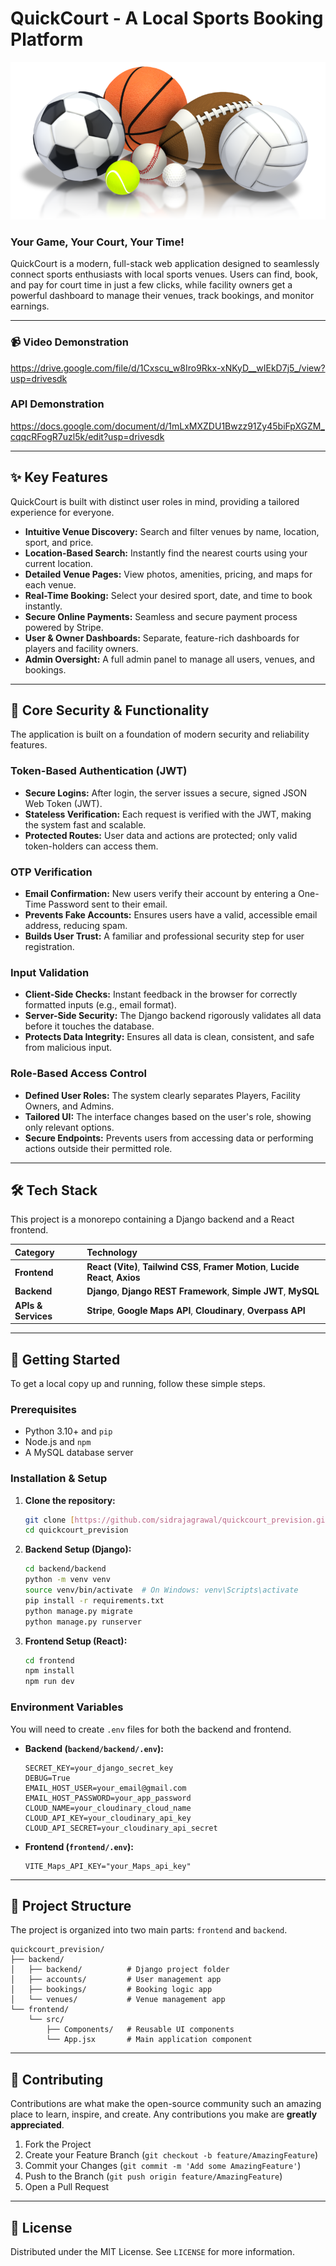 # QuickCourt - A Local Sports Booking Platform

![QuickCourt Hero](frontend/src/assets/img1.png)

### Your Game, Your Court, Your Time!

QuickCourt is a modern, full-stack web application designed to seamlessly connect sports enthusiasts with local sports venues. Users can find, book, and pay for court time in just a few clicks, while facility owners get a powerful dashboard to manage their venues, track bookings, and monitor earnings.

---

### 📹 Video Demonstration
https://drive.google.com/file/d/1Cxscu_w8Iro9Rkx-xNKyD__wIEkD7j5_/view?usp=drivesdk

###  API Demonstration
https://docs.google.com/document/d/1mLxMXZDU1Bwzz91Zy45biFpXGZM_cqqcRFogR7uzl5k/edit?usp=drivesdk

---

## ✨ Key Features

QuickCourt is built with distinct user roles in mind, providing a tailored experience for everyone.

* **Intuitive Venue Discovery:** Search and filter venues by name, location, sport, and price.
* **Location-Based Search:** Instantly find the nearest courts using your current location.
* **Detailed Venue Pages:** View photos, amenities, pricing, and maps for each venue.
* **Real-Time Booking:** Select your desired sport, date, and time to book instantly.
* **Secure Online Payments:** Seamless and secure payment process powered by Stripe.
* **User & Owner Dashboards:** Separate, feature-rich dashboards for players and facility owners.
* **Admin Oversight:** A full admin panel to manage all users, venues, and bookings.

---

## 🔐 Core Security & Functionality

The application is built on a foundation of modern security and reliability features.

### Token-Based Authentication (JWT)
* **Secure Logins:** After login, the server issues a secure, signed JSON Web Token (JWT).
* **Stateless Verification:** Each request is verified with the JWT, making the system fast and scalable.
* **Protected Routes:** User data and actions are protected; only valid token-holders can access them.

### OTP Verification
* **Email Confirmation:** New users verify their account by entering a One-Time Password sent to their email.
* **Prevents Fake Accounts:** Ensures users have a valid, accessible email address, reducing spam.
* **Builds User Trust:** A familiar and professional security step for user registration.

### Input Validation
* **Client-Side Checks:** Instant feedback in the browser for correctly formatted inputs (e.g., email format).
* **Server-Side Security:** The Django backend rigorously validates all data before it touches the database.
* **Protects Data Integrity:** Ensures all data is clean, consistent, and safe from malicious input.

### Role-Based Access Control
* **Defined User Roles:** The system clearly separates Players, Facility Owners, and Admins.
* **Tailored UI:** The interface changes based on the user's role, showing only relevant options.
* **Secure Endpoints:** Prevents users from accessing data or performing actions outside their permitted role.

---

## 🛠️ Tech Stack

This project is a monorepo containing a Django backend and a React frontend.

| Category | Technology |
| :--- | :--- |
| **Frontend** | **React (Vite)**, **Tailwind CSS**, **Framer Motion**, **Lucide React**, **Axios** |
| **Backend** | **Django**, **Django REST Framework**, **Simple JWT**, **MySQL** |
| **APIs & Services**| **Stripe**, **Google Maps API**, **Cloudinary**, **Overpass API** |

---

## 🚀 Getting Started

To get a local copy up and running, follow these simple steps.

### Prerequisites

* Python 3.10+ and `pip`
* Node.js and `npm`
* A MySQL database server

### Installation & Setup

1.  **Clone the repository:**
    ```sh
    git clone [https://github.com/sidrajagrawal/quickcourt_prevision.git](https://github.com/sidrajagrawal/quickcourt_prevision.git)
    cd quickcourt_prevision
    ```

2.  **Backend Setup (Django):**
    ```sh
    cd backend/backend
    python -m venv venv
    source venv/bin/activate  # On Windows: venv\Scripts\activate
    pip install -r requirements.txt
    python manage.py migrate
    python manage.py runserver
    ```

3.  **Frontend Setup (React):**
    ```sh
    cd frontend
    npm install
    npm run dev
    ```

### Environment Variables

You will need to create `.env` files for both the backend and frontend.

* **Backend (`backend/backend/.env`):**
    ```env
    SECRET_KEY=your_django_secret_key
    DEBUG=True
    EMAIL_HOST_USER=your_email@gmail.com
    EMAIL_HOST_PASSWORD=your_app_password
    CLOUD_NAME=your_cloudinary_cloud_name
    CLOUD_API_KEY=your_cloudinary_api_key
    CLOUD_API_SECRET=your_cloudinary_api_secret
    ```

* **Frontend (`frontend/.env`):**
    ```env
    VITE_Maps_API_KEY="your_Maps_api_key"
    ```

---

## 📁 Project Structure

The project is organized into two main parts: `frontend` and `backend`.

```
quickcourt_prevision/
├── backend/
│   ├── backend/          # Django project folder
│   ├── accounts/         # User management app
│   ├── bookings/         # Booking logic app
│   └── venues/           # Venue management app
└── frontend/
    └── src/
        ├── Components/   # Reusable UI components
        └── App.jsx       # Main application component
```

---

## 🤝 Contributing

Contributions are what make the open-source community such an amazing place to learn, inspire, and create. Any contributions you make are **greatly appreciated**.

1.  Fork the Project
2.  Create your Feature Branch (`git checkout -b feature/AmazingFeature`)
3.  Commit your Changes (`git commit -m 'Add some AmazingFeature'`)
4.  Push to the Branch (`git push origin feature/AmazingFeature`)
5.  Open a Pull Request

---

## 📜 License

Distributed under the MIT License. See `LICENSE` for more information.

